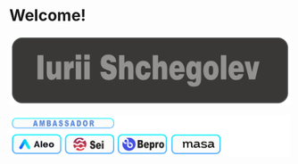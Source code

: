 # Welcome!
[![logo](https://github.com/ShchegolevYA/ShchegolevYA/blob/main/png/Iurii%20Shchegolev.png)](https://twitter.com/yashchegolev)

![Ambassador](https://github.com/ShchegolevYA/ShchegolevYA/blob/main/png/Ambassador.png)
